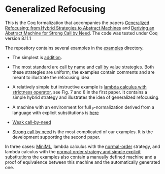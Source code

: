 # Generalized Refocusing

This is the Coq formalization that accompanies the papers [Generalized
Refocusing: from Hybrid Strategies to Abstract
Machines](http://drops.dagstuhl.de/opus/volltexte/2017/7718/) and
[Deriving an Abstract Machine for Strong Call by
Need](http://drops.dagstuhl.de/opus/volltexte/2019/10515). The code
was tested under Coq version 8.11.1

The repository contains several examples in the [examples](examples/)
directory.

* The simplest is [addition](examples/addition.v).

* The most standard are  [call by name](examples/cbn_lam.v) and [call by
  value](examples/cbv_lam.v) strategies. Both these strategies are
  uniform; the examples contain comments and are meant to illustrate
  the refocusing idea.

* A relatively simple but instructive example is [lambda calculus with
  strictness operator](examples/cbn_strict.v), see Fig. 7 and 8 in the
  first paper. It contains a simple hybrid strategy and illustrates the idea
  of generalized refocusing.

* A machine with an environment for full ᵦ-normalization derived from
  a language with explicit substitutions is [here](lam_cl_es_no.v)

* [Weak call-by-need](examples/weak_cbnd.v)

* [Strong call by need](examples/strong_cbnd.v) is the most
  complicated of our examples. It is the development supporting the
  second paper.

In three cases: [MiniML](examples/miniml.v), lambda calculus with the
[normal-order](examples/lam_no.v) strategy, and lambda calculus with
the [normal-order strategy and simple explicit
substitutions](examples/lam_ses_no.v) the examples also contain a
manually defined machine and a proof of equivalence between this
machine and the automatically generated one.

